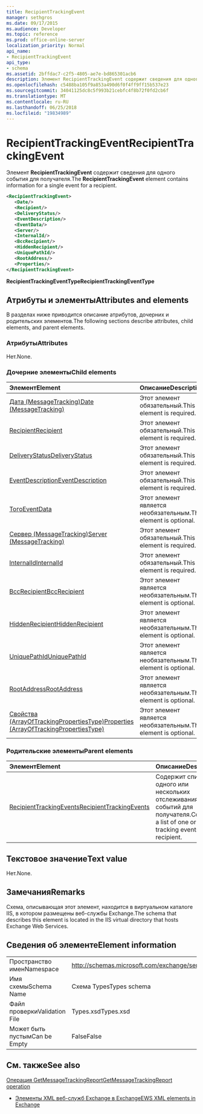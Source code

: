 ```yaml
---
title: RecipientTrackingEvent
manager: sethgros
ms.date: 09/17/2015
ms.audience: Developer
ms.topic: reference
ms.prod: office-online-server
localization_priority: Normal
api_name:
- RecipientTrackingEvent
api_type:
- schema
ms.assetid: 2bffdac7-c2f5-4805-ae7e-bd865301acb6
description: Элемент RecipientTrackingEvent содержит сведения для одного события для получателя.
ms.openlocfilehash: c5488ba105f9a853a490d6f0f4ff9ff15b537e23
ms.sourcegitcommit: 34041125dc8c5f993b21cebfc4f8b72f0fd2cb6f
ms.translationtype: MT
ms.contentlocale: ru-RU
ms.lasthandoff: 06/25/2018
ms.locfileid: "19834989"
---
```

# <a name="recipienttrackingevent"></a><span data-ttu-id="4d343-103">RecipientTrackingEvent</span><span class="sxs-lookup"><span data-stu-id="4d343-103">RecipientTrackingEvent</span></span>

<span data-ttu-id="4d343-104">Элемент **RecipientTrackingEvent** содержит сведения для одного события для получателя.</span><span class="sxs-lookup"><span data-stu-id="4d343-104">The **RecipientTrackingEvent** element contains information for a single event for a recipient.</span></span> 
  
```XML
<RecipientTrackingEvent>
   <Date/>
   <Recipient/>
   <DeliveryStatus/>
   <EventDescription/>
   <EventData/>
   <Server/>
   <InternalId/>
   <BccRecipient/>
   <HiddenRecipient/>
   <UniquePathId/>
   <RootAddress/>
   <Properties/>
</RecipientTrackingEvent>
```

 <span data-ttu-id="4d343-105">**RecipientTrackingEventType**</span><span class="sxs-lookup"><span data-stu-id="4d343-105">**RecipientTrackingEventType**</span></span>
## <a name="attributes-and-elements"></a><span data-ttu-id="4d343-106">Атрибуты и элементы</span><span class="sxs-lookup"><span data-stu-id="4d343-106">Attributes and elements</span></span>

<span data-ttu-id="4d343-107">В разделах ниже приводится описание атрибутов, дочерних и родительских элементов.</span><span class="sxs-lookup"><span data-stu-id="4d343-107">The following sections describe attributes, child elements, and parent elements.</span></span>
  
### <a name="attributes"></a><span data-ttu-id="4d343-108">Атрибуты</span><span class="sxs-lookup"><span data-stu-id="4d343-108">Attributes</span></span>

<span data-ttu-id="4d343-109">Нет.</span><span class="sxs-lookup"><span data-stu-id="4d343-109">None.</span></span>
  
### <a name="child-elements"></a><span data-ttu-id="4d343-110">Дочерние элементы</span><span class="sxs-lookup"><span data-stu-id="4d343-110">Child elements</span></span>

|<span data-ttu-id="4d343-111">**Элемент**</span><span class="sxs-lookup"><span data-stu-id="4d343-111">**Element**</span></span>|<span data-ttu-id="4d343-112">**Описание**</span><span class="sxs-lookup"><span data-stu-id="4d343-112">**Description**</span></span>|
|:-----|:-----|
|[<span data-ttu-id="4d343-113">Дата (MessageTracking)</span><span class="sxs-lookup"><span data-stu-id="4d343-113">Date (MessageTracking)</span></span>](date-messagetracking.md) <br/> |<span data-ttu-id="4d343-114">Этот элемент обязательный.</span><span class="sxs-lookup"><span data-stu-id="4d343-114">This element is required.</span></span>  <br/> |
|[<span data-ttu-id="4d343-115">Recipient</span><span class="sxs-lookup"><span data-stu-id="4d343-115">Recipient</span></span>](recipient.md) <br/> |<span data-ttu-id="4d343-116">Этот элемент обязательный.</span><span class="sxs-lookup"><span data-stu-id="4d343-116">This element is required.</span></span>  <br/> |
|[<span data-ttu-id="4d343-117">DeliveryStatus</span><span class="sxs-lookup"><span data-stu-id="4d343-117">DeliveryStatus</span></span>](deliverystatus.md) <br/> |<span data-ttu-id="4d343-118">Этот элемент обязательный.</span><span class="sxs-lookup"><span data-stu-id="4d343-118">This element is required.</span></span>  <br/> |
|[<span data-ttu-id="4d343-119">EventDescription</span><span class="sxs-lookup"><span data-stu-id="4d343-119">EventDescription</span></span>](eventdescription.md) <br/> |<span data-ttu-id="4d343-120">Этот элемент обязательный.</span><span class="sxs-lookup"><span data-stu-id="4d343-120">This element is required.</span></span>  <br/> |
|[<span data-ttu-id="4d343-121">Того</span><span class="sxs-lookup"><span data-stu-id="4d343-121">EventData</span></span>](eventdata.md) <br/> |<span data-ttu-id="4d343-122">Этот элемент является необязательным.</span><span class="sxs-lookup"><span data-stu-id="4d343-122">This element is optional.</span></span>  <br/> |
|[<span data-ttu-id="4d343-123">Сервер (MessageTracking)</span><span class="sxs-lookup"><span data-stu-id="4d343-123">Server (MessageTracking)</span></span>](server-messagetracking.md) <br/> |<span data-ttu-id="4d343-124">Этот элемент обязательный.</span><span class="sxs-lookup"><span data-stu-id="4d343-124">This element is required.</span></span>  <br/> |
|[<span data-ttu-id="4d343-125">InternalId</span><span class="sxs-lookup"><span data-stu-id="4d343-125">InternalId</span></span>](internalid.md) <br/> |<span data-ttu-id="4d343-126">Этот элемент обязательный.</span><span class="sxs-lookup"><span data-stu-id="4d343-126">This element is required.</span></span>  <br/> |
|[<span data-ttu-id="4d343-127">BccRecipient</span><span class="sxs-lookup"><span data-stu-id="4d343-127">BccRecipient</span></span>](bccrecipient.md) <br/> |<span data-ttu-id="4d343-128">Этот элемент является необязательным.</span><span class="sxs-lookup"><span data-stu-id="4d343-128">This element is optional.</span></span>  <br/> |
|[<span data-ttu-id="4d343-129">HiddenRecipient</span><span class="sxs-lookup"><span data-stu-id="4d343-129">HiddenRecipient</span></span>](hiddenrecipient.md) <br/> |<span data-ttu-id="4d343-130">Этот элемент является необязательным.</span><span class="sxs-lookup"><span data-stu-id="4d343-130">This element is optional.</span></span>  <br/> |
|[<span data-ttu-id="4d343-131">UniquePathId</span><span class="sxs-lookup"><span data-stu-id="4d343-131">UniquePathId</span></span>](uniquepathid.md) <br/> |<span data-ttu-id="4d343-132">Этот элемент является необязательным.</span><span class="sxs-lookup"><span data-stu-id="4d343-132">This element is optional.</span></span>  <br/> |
|[<span data-ttu-id="4d343-133">RootAddress</span><span class="sxs-lookup"><span data-stu-id="4d343-133">RootAddress</span></span>](rootaddress.md) <br/> |<span data-ttu-id="4d343-134">Этот элемент является необязательным.</span><span class="sxs-lookup"><span data-stu-id="4d343-134">This element is optional.</span></span>  <br/> |
|[<span data-ttu-id="4d343-135">Свойства (ArrayOfTrackingPropertiesType)</span><span class="sxs-lookup"><span data-stu-id="4d343-135">Properties (ArrayOfTrackingPropertiesType)</span></span>](properties-arrayoftrackingpropertiestype.md) <br/> |<span data-ttu-id="4d343-136">Этот элемент является необязательным.</span><span class="sxs-lookup"><span data-stu-id="4d343-136">This element is optional.</span></span>  <br/> |
   
### <a name="parent-elements"></a><span data-ttu-id="4d343-137">Родительские элементы</span><span class="sxs-lookup"><span data-stu-id="4d343-137">Parent elements</span></span>

|<span data-ttu-id="4d343-138">**Элемент**</span><span class="sxs-lookup"><span data-stu-id="4d343-138">**Element**</span></span>|<span data-ttu-id="4d343-139">**Описание**</span><span class="sxs-lookup"><span data-stu-id="4d343-139">**Description**</span></span>|
|:-----|:-----|
|[<span data-ttu-id="4d343-140">RecipientTrackingEvents</span><span class="sxs-lookup"><span data-stu-id="4d343-140">RecipientTrackingEvents</span></span>](recipienttrackingevents.md) <br/> |<span data-ttu-id="4d343-141">Содержит список одного или нескольких отслеживания событий для получателя.</span><span class="sxs-lookup"><span data-stu-id="4d343-141">Contains a list of one or more tracking events for a recipient.</span></span>  <br/> |
   
## <a name="text-value"></a><span data-ttu-id="4d343-142">Текстовое значение</span><span class="sxs-lookup"><span data-stu-id="4d343-142">Text value</span></span>

<span data-ttu-id="4d343-143">Нет.</span><span class="sxs-lookup"><span data-stu-id="4d343-143">None.</span></span>
  
## <a name="remarks"></a><span data-ttu-id="4d343-144">Замечания</span><span class="sxs-lookup"><span data-stu-id="4d343-144">Remarks</span></span>

<span data-ttu-id="4d343-145">Схема, описывающая этот элемент, находится в виртуальном каталоге IIS, в котором размещены веб-службы Exchange.</span><span class="sxs-lookup"><span data-stu-id="4d343-145">The schema that describes this element is located in the IIS virtual directory that hosts Exchange Web Services.</span></span>
  
## <a name="element-information"></a><span data-ttu-id="4d343-146">Сведения об элементе</span><span class="sxs-lookup"><span data-stu-id="4d343-146">Element information</span></span>

|||
|:-----|:-----|
|<span data-ttu-id="4d343-147">Пространство имен</span><span class="sxs-lookup"><span data-stu-id="4d343-147">Namespace</span></span>  <br/> |http://schemas.microsoft.com/exchange/services/2006/types  <br/> |
|<span data-ttu-id="4d343-148">Имя схемы</span><span class="sxs-lookup"><span data-stu-id="4d343-148">Schema Name</span></span>  <br/> |<span data-ttu-id="4d343-149">Схема Types</span><span class="sxs-lookup"><span data-stu-id="4d343-149">Types schema</span></span>  <br/> |
|<span data-ttu-id="4d343-150">Файл проверки</span><span class="sxs-lookup"><span data-stu-id="4d343-150">Validation File</span></span>  <br/> |<span data-ttu-id="4d343-151">Types.xsd</span><span class="sxs-lookup"><span data-stu-id="4d343-151">Types.xsd</span></span>  <br/> |
|<span data-ttu-id="4d343-152">Может быть пустым</span><span class="sxs-lookup"><span data-stu-id="4d343-152">Can be Empty</span></span>  <br/> |<span data-ttu-id="4d343-153">False</span><span class="sxs-lookup"><span data-stu-id="4d343-153">False</span></span>  <br/> |
   
## <a name="see-also"></a><span data-ttu-id="4d343-154">См. также</span><span class="sxs-lookup"><span data-stu-id="4d343-154">See also</span></span>



[<span data-ttu-id="4d343-155">Операция GetMessageTrackingReport</span><span class="sxs-lookup"><span data-stu-id="4d343-155">GetMessageTrackingReport operation</span></span>](getmessagetrackingreport-operation.md)


- [<span data-ttu-id="4d343-156">Элементы XML веб-служб Exchange в Exchange</span><span class="sxs-lookup"><span data-stu-id="4d343-156">EWS XML elements in Exchange</span></span>](ews-xml-elements-in-exchange.md)

